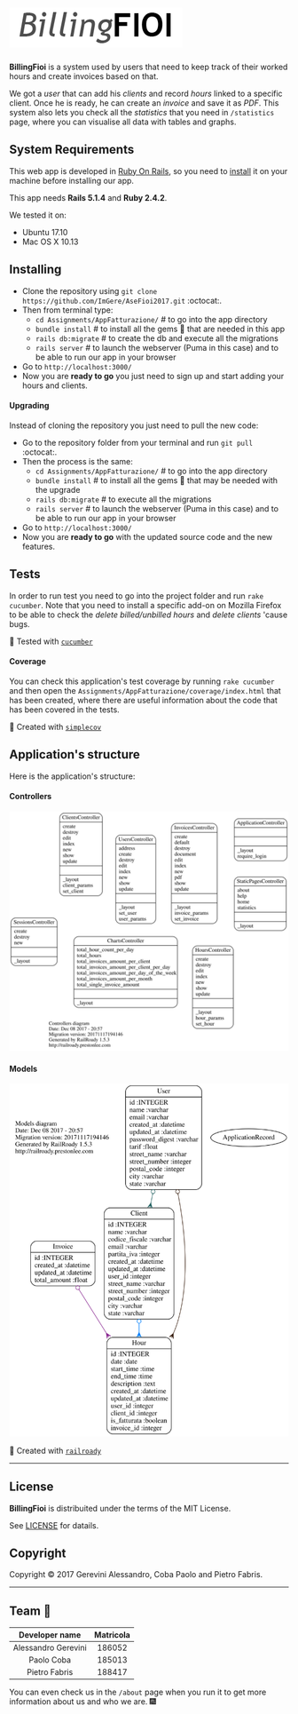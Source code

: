 
# ![BillingFioi](app/assets/images/BFLogoInverted.png "BillingFioi 2017")

__BillingFioi__ is a system used by users that need to keep track of their worked hours and create invoices based on that.

We got a *user* that can add his *clients* and record *hours* linked to a specific client.
Once he is ready, he can create an *invoice* and save it as *PDF*.
This system also lets you check all the *statistics* that you need in `/statistics` page, where you can visualise all data with tables and graphs.

## System Requirements
This web app is developed in [Ruby On Rails](http://rubyonrails.org/), so you need to [install](http://installrails.com/) it on your machine before installing our app.

This app needs **Rails 5.1.4** and **Ruby 2.4.2**.

We tested it on:
- Ubuntu 17.10
- Mac OS X 10.13

## Installing

- Clone the repository using `git clone https://github.com/ImGere/AseFioi2017.git` :octocat:.
- Then from terminal type:
  - `cd Assignments/AppFatturazione/` # to go into the app directory
  - `bundle install`  # to install all the gems :gem: that are needed in this app
  - `rails db:migrate` # to create the db and execute all the migrations
  - `rails server`  # to launch the webserver (Puma in this case) and to be able to run our app in your browser
- Go to `http://localhost:3000/`
- Now you are __ready to go__ you just need to sign up and start adding your hours and clients.

#### Upgrading
Instead of cloning the repository you just need to pull the new code:
- Go to the repository folder from your terminal and run `git pull` :octocat:.
- Then the process is the same:
  - `cd Assignments/AppFatturazione/` # to go into the app directory
  - `bundle install`  # to install all the gems :gem: that may be needed with the upgrade
  - `rails db:migrate` # to execute all the migrations
  - `rails server`  # to launch the webserver (Puma in this case) and to be able to run our app in your browser
- Go to `http://localhost:3000/`
- Now you are __ready to go__ with the updated source code and the new features.

## Tests

In order to run test you need to go into the project folder and run `rake cucumber`.
Note that you need to install a specific add-on on Mozilla Firefox to be able to check the *delete billed/unbilled hours* and *delete clients* 'cause bugs.

:gem: Tested with [`cucumber`](https://github.com/cucumber/cucumber-rails)

#### Coverage

You can check this application's test coverage by running `rake cucumber` and then open the `Assignments/AppFatturazione/coverage/index.html` that has been created, where there are useful information about the code that has been covered in the tests.

:gem: Created with [`simplecov`](https://github.com/colszowka/simplecov)

## Application's structure

Here is the application's structure:

#### Controllers
![Controller](doc/controllers_complete.svg)

#### Models
![Models](doc/models_complete.svg)

:gem: Created with [`railroady`](https://github.com/preston/railroady)
____
## License
__BillingFioi__ is distribuited under the terms of the MIT License.

See [LICENSE](LICENSE) for datails.

## Copyright
Copyright :copyright: 2017 Gerevini Alessandro, Coba Paolo and Pietro Fabris.

____

## Team :rocket:
Developer name | Matricola
:---: | :---:
Alessandro Gerevini | 186052
Paolo Coba | 185013
Pietro Fabris | 188417

You can even check us in the `/about` page when you run it to get more information about us and who we are. :fireworks:

